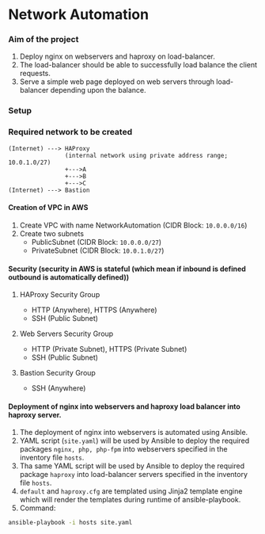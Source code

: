 # Network Automation

### Aim of the project

1. Deploy nginx on webservers and haproxy on load-balancer.
2. The load-balancer should be able to successfully load balance the client requests.
3. Serve a simple web page deployed on web servers through load-balancer depending upon the balance.

### Setup

### Required network to be created

```
(Internet) ---> HAProxy
				(internal network using private address range; 10.0.1.0/27)
				+--->A
				+--->B
				+--->C
(Internet) --->	Bastion
```

#### Creation of VPC in AWS


1. Create VPC with name NetworkAutomation (CIDR Block: `10.0.0.0/16`)
2. Create two subnets
	- PublicSubnet (CIDR Block: `10.0.0.0/27`)
	- PrivateSubnet (CIDR Block: `10.0.1.0/27`)

#### Security (security in AWS is stateful (which mean if inbound is defined outbound is automatically defined))


1. HAProxy Security Group

	- HTTP (Anywhere), HTTPS (Anywhere)
	- SSH (Public Subnet)

2. Web Servers Security Group

	- HTTP (Private Subnet), HTTPS (Private Subnet)
	- SSH (Public Subnet)

3. Bastion Security Group

	- SSH (Anywhere)

#### Deployment of nginx into webservers and haproxy load balancer into haproxy server.

1. The deployment of nginx into webservers is automated using Ansible.
2. YAML script (`site.yaml`) will be used by Ansible to deploy the required packages `nginx, php, php-fpm` into webservers specified in the inventory file `hosts`.
3. Tha same YAML script will be used by Ansible to deploy the required package `haproxy` into load-balancer servers specified in the inventory file `hosts`.
4. `default` and `haproxy.cfg` are templated using Jinja2 template engine which will render the templates during runtime of ansible-playbook.
5. Command:
```bash
ansible-playbook -i hosts site.yaml
```
